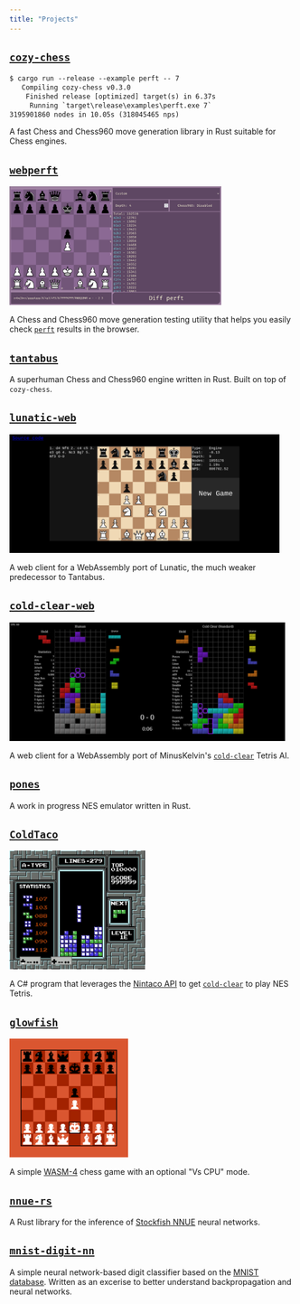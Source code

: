 ```yaml
---
title: "Projects"
---
```


## [`cozy-chess`](https://github.com/analog-hors/cozy-chess)
```
$ cargo run --release --example perft -- 7
   Compiling cozy-chess v0.3.0
    Finished release [optimized] target(s) in 6.37s
     Running `target\release\examples\perft.exe 7`
3195901860 nodes in 10.05s (318045465 nps)
```
A fast Chess and Chess960 move generation library in Rust suitable for Chess engines.

## [`webperft`](https://analog-hors.github.io/webperft/)
<img src="img/webperft.png" style="height: 15em;" alt="webperft screenshot">

A Chess and Chess960 move generation testing utility that helps you easily check [`perft`](https://www.chessprogramming.org/Perft) results in the browser.

## [`tantabus`](https://github.com/analog-hors/tantabus)
A superhuman Chess and Chess960 engine written in Rust. Built on top of `cozy-chess`.

## [`lunatic-web`](https://analog-hors.github.io/lunatic-web/)
<img src="img/lunatic_web.png" style="height: 15em;" alt="lunatic-web screenshot">

A web client for a WebAssembly port of Lunatic, the much weaker predecessor to Tantabus.

## [`cold-clear-web`](https://analog-hors.github.io/cold-clear-web/)
<img src="img/cold_clear_web.png" style="height: 15em;" alt="cold-clear-web screenshot">

A web client for a WebAssembly port of MinusKelvin's [`cold-clear`](https://github.com/MinusKelvin/cold-clear) Tetris AI.

## [`pones`](https://github.com/analog-hors/pones)
A work in progress NES emulator written in Rust.

## [`ColdTaco`](https://github.com/analog-hors/pones)
<img src="img/cold_taco.png" style="height: 15em;" alt="screenshot of ColdTaco playing NES tetris">

A C# program that leverages the [Nintaco API](https://nintaco.com/) to get [`cold-clear`](https://github.com/MinusKelvin/cold-clear) to play NES Tetris.

## [`glowfish`](https://wasm4.org/play/glowfish-chess)
<img src="img/glowfish.png" style="height: 15em;" alt="glowfish screenshot">

A simple [WASM-4](https://wasm4.org/) chess game with an optional "Vs CPU" mode.

## [`nnue-rs`](https://github.com/analog-hors/nnue-rs)
A Rust library for the inference of [Stockfish NNUE](https://stockfishchess.org/blog/2020/introducing-nnue-evaluation) neural networks. 

## [`mnist-digit-nn`](https://github.com/analog-hors/mnist-digit-nn)
A simple neural network-based digit classifier based on the [MNIST database](https://en.wikipedia.org/wiki/MNIST_database). Written as an excerise to better understand backpropagation and neural networks.
